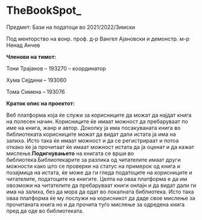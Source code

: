 # TheBookSpot_
Предмет: Бази на податоци во 2021/2022/Зимски

Под менторство на вонр. проф. д-р Вангел Ајановски и демонстр. м-р Ненад Анчев

**Членови на тимот:**

Тони Трајанов – 193270 – координатор

Хума Сејдини – 193060

Тома Симена – 193076

**Краток опис на проектот:**

Веб платформа која ќе служи за корисниците да можат да најдат книга на полесен начин. Корисниците ќе имаат можност да пребаруваат по име на книга, жанр и автор. Доколку ја има посакуваната книга во библиотеката корисниците можат да видат дали истата ја има на залиха. Исто така ќе имаат можност и да се регистрираат и потоа откако ќе ја прочитаат ќе имаат можност истата да ја оценат и да кажат мислење.**Подигнувањето** на книгата се врши во библиотека.Библиотекарите за разлика од читателите имаат други можности како што се проверки на статус на примерок од книга и позајмица на истата, ќе може да ги гледа податоците на корисниците и читателите, податоците на книгите. Целта на оваа платформа е да им овозможи на читателите да пребаруваат книги онлајн и да видат дали ги има на залиха, без да мора да одат во локалната библиотека. Исто така оваа платформа ќе му послужи на корисникот да даде свое мислење за прочитаната книга но и да прочита туѓо мислење за одредена книга пред да оде во библиотеката.
